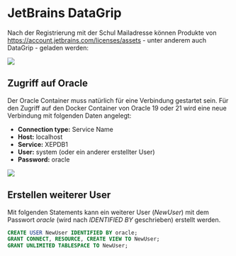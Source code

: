 # JetBrains DataGrip

Nach der Registrierung mit der Schul Mailadresse können Produkte von
https://account.jetbrains.com/licenses/assets - unter anderem auch DataGrip - geladen werden:

![](datagrip_download.png)

## Zugriff auf Oracle

Der Oracle Container muss natürlich für eine Verbindung gestartet sein. Für den Zugriff auf den
Docker Container von Oracle 19 oder 21 wird eine neue Verbindung mit folgenden
Daten angelegt:

- **Connection type:** Service Name
- **Host:** localhost
- **Service:** XEPDB1
- **User:** system (oder ein anderer erstellter User)
- **Password:** oracle

![](connection_19.png)

## Erstellen weiterer User

Mit folgenden Statements kann ein weiterer User (*NewUser*) mit dem Passwort *oracle* (wird nach *IDENTIFIED BY*
geschrieben) erstellt werden.

```sql
CREATE USER NewUser IDENTIFIED BY oracle;
GRANT CONNECT, RESOURCE, CREATE VIEW TO NewUser;
GRANT UNLIMITED TABLESPACE TO NewUser;
```
